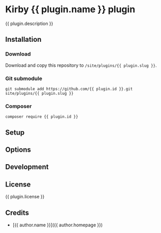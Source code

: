 # Kirby {{ plugin.name }} plugin

{{ plugin.description }}

## Installation

### Download

Download and copy this repository to `/site/plugins/{{ plugin.slug }}`.

### Git submodule

```
git submodule add https://github.com/{{ plugin.id }}.git site/plugins/{{ plugin.slug }}
```

### Composer

```
composer require {{ plugin.id }}
```

## Setup

<!-- Additional instructions on how to configure the plugin (e.g. blueprint setup, config options, etc.) -->

## Options

<!-- Document the options and APIs that this plugin offers -->

## Development

<!-- Add instructions on how to help working on the plugin (e.g. npm setup, Composer dev dependencies, etc.) -->

## License

{{ plugin.license }}

## Credits

- [{{ author.name }}]({{ author.homepage }})
